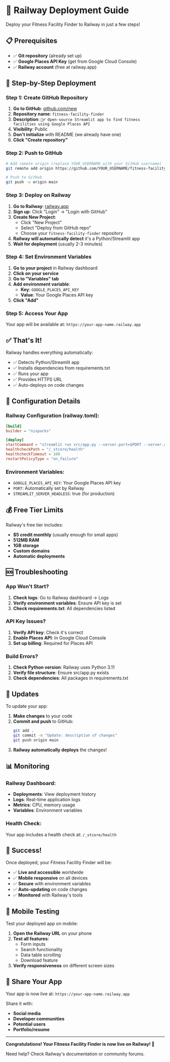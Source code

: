 # 🚀 Railway Deployment Guide

Deploy your Fitness Facility Finder to Railway in just a few steps!

## 📋 Prerequisites

- ✅ **Git repository** (already set up)
- ✅ **Google Places API Key** (get from Google Cloud Console)
- ✅ **Railway account** (free at railway.app)

## 🚀 Step-by-Step Deployment

### Step 1: Create GitHub Repository

1. **Go to GitHub**: [github.com/new](https://github.com/new)
2. **Repository name**: `fitness-facility-finder`
3. **Description**: `🏋️‍♂️ Open-source Streamlit app to find fitness facilities using Google Places API`
4. **Visibility**: Public
5. **Don't initialize** with README (we already have one)
6. **Click "Create repository"**

### Step 2: Push to GitHub

```bash
# Add remote origin (replace YOUR_USERNAME with your GitHub username)
git remote add origin https://github.com/YOUR_USERNAME/fitness-facility-finder.git

# Push to GitHub
git push -u origin main
```

### Step 3: Deploy on Railway

1. **Go to Railway**: [railway.app](https://railway.app)
2. **Sign up**: Click "Login" → "Login with GitHub"
3. **Create New Project**: 
   - Click "New Project"
   - Select "Deploy from GitHub repo"
   - Choose your `fitness-facility-finder` repository
4. **Railway will automatically detect** it's a Python/Streamlit app
5. **Wait for deployment** (usually 2-3 minutes)

### Step 4: Set Environment Variables

1. **Go to your project** in Railway dashboard
2. **Click on your service**
3. **Go to "Variables" tab**
4. **Add environment variable**:
   - **Key**: `GOOGLE_PLACES_API_KEY`
   - **Value**: Your Google Places API key
5. **Click "Add"**

### Step 5: Access Your App

Your app will be available at: `https://your-app-name.railway.app`

## ✅ That's It!

Railway handles everything automatically:
- ✅ Detects Python/Streamlit app
- ✅ Installs dependencies from requirements.txt
- ✅ Runs your app
- ✅ Provides HTTPS URL
- ✅ Auto-deploys on code changes

## 🔧 Configuration Details

### Railway Configuration (railway.toml):
```toml
[build]
builder = "nixpacks"

[deploy]
startCommand = "streamlit run src/app.py --server.port=$PORT --server.address=0.0.0.0"
healthcheckPath = "/_stcore/health"
healthcheckTimeout = 100
restartPolicyType = "on_failure"
```

### Environment Variables:
- `GOOGLE_PLACES_API_KEY`: Your Google Places API key
- `PORT`: Automatically set by Railway
- `STREAMLIT_SERVER_HEADLESS`: true (for production)

## 💰 Free Tier Limits

Railway's free tier includes:
- **$5 credit monthly** (usually enough for small apps)
- **512MB RAM**
- **1GB storage**
- **Custom domains**
- **Automatic deployments**

## 🆘 Troubleshooting

### App Won't Start?
1. **Check logs**: Go to Railway dashboard → Logs
2. **Verify environment variables**: Ensure API key is set
3. **Check requirements.txt**: All dependencies listed

### API Key Issues?
1. **Verify API key**: Check it's correct
2. **Enable Places API**: In Google Cloud Console
3. **Set up billing**: Required for Places API

### Build Errors?
1. **Check Python version**: Railway uses Python 3.11
2. **Verify file structure**: Ensure src/app.py exists
3. **Check dependencies**: All packages in requirements.txt

## 🔄 Updates

To update your app:
1. **Make changes** to your code
2. **Commit and push** to GitHub:
   ```bash
   git add .
   git commit -m "Update: description of changes"
   git push origin main
   ```
3. **Railway automatically deploys** the changes!

## 📊 Monitoring

### Railway Dashboard:
- **Deployments**: View deployment history
- **Logs**: Real-time application logs
- **Metrics**: CPU, memory usage
- **Variables**: Environment variables

### Health Check:
Your app includes a health check at: `/_stcore/health`

## 🎉 Success!

Once deployed, your Fitness Facility Finder will be:
- ✅ **Live and accessible** worldwide
- ✅ **Mobile responsive** on all devices
- ✅ **Secure** with environment variables
- ✅ **Auto-updating** on code changes
- ✅ **Monitored** with Railway's tools

## 📱 Mobile Testing

Test your deployed app on mobile:
1. **Open the Railway URL** on your phone
2. **Test all features**:
   - Form inputs
   - Search functionality
   - Data table scrolling
   - Download feature
3. **Verify responsiveness** on different screen sizes

## 🔗 Share Your App

Your app is now live at: `https://your-app-name.railway.app`

Share it with:
- **Social media**
- **Developer communities**
- **Potential users**
- **Portfolio/resume**

---

**Congratulations! Your Fitness Facility Finder is now live on Railway! 🎉**

Need help? Check Railway's documentation or community forums.
